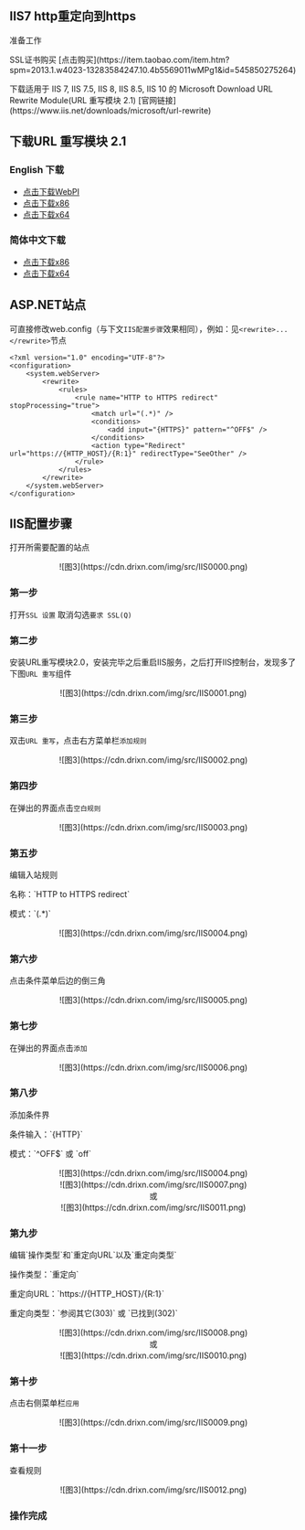 
## IIS7 http重定向到https

<div class="admonition note"><p class="admonition-title">准备工作</p><p>SSL证书购买
[点击购买](https://item.taobao.com/item.htm?spm=2013.1.w4023-13283584247.10.4b5569011wMPg1&id=545850275264)</p><p>下载适用于 IIS 7, IIS 7.5, IIS 8, IIS 8.5, IIS 10 的 Microsoft Download URL Rewrite Module(URL 重写模块 2.1) [官网链接](https://www.iis.net/downloads/microsoft/url-rewrite)</p></div>

## 下载URL 重写模块 2.1
### English 下载
<div class="Download"><ul class="repo"><li class="repo-download"><a href=“http://www.microsoft.com/web/handlers/webpi.ashx?command=getinstallerredirect&amp;appid=urlrewrite2” target="_blank" title="Download" data-action="download"><i class="icon icon-download"></i> 点击下载WebPI </a></li><li class="repo-download"><a href="http://download.microsoft.com/download/6/8/F/68F82751-0644-49CD-934C-B52DF91765D1/rewrite_x86_en-US.msi" target="_blank" title="Download" data-action="download"><i class="icon icon-download"></i> 点击下载x86 </a></li><li class="repo-download"><a href="http://download.microsoft.com/download/D/D/E/DDE57C26-C62C-4C59-A1BB-31D58B36ADA2/rewrite_amd64_en-US.msi" target="_blank" title="Download" data-action="download"><i class="icon icon-download"></i> 点击下载x64 </a></li></ul></div>

### 简体中文下载 
<div class="Download"><ul class="repo"><li class="repo-download"><a href=“http://download.microsoft.com/download/C/1/4/C144048E-BB10-4D0A-8EB2-477319F78DC2/rewrite_x86_zh-CN.msi” target="_blank" title="Download" data-action="download"><i class="icon icon-download"></i> 点击下载x86 </a></li><li class="repo-download"><a href="http://download.microsoft.com/download/E/A/9/EA9F19BC-0EEB-49C9-B32D-56852BBE56DA/rewrite_amd64_zh-CN.msi" target="_blank" title="Download" data-action="download"><i class="icon icon-download"></i> 点击下载x64 </a></li></ul></div>

## ASP.NET站点
可直接修改web.config（与下文`IIS配置步骤`效果相同），例如：见`<rewrite>...</rewrite>`节点

```
<?xml version="1.0" encoding="UTF-8"?>
<configuration>
    <system.webServer>
        <rewrite>
            <rules>
                <rule name="HTTP to HTTPS redirect" stopProcessing="true">
                    <match url="(.*)" />
                    <conditions>
                        <add input="{HTTPS}" pattern="^OFF$" />
                    </conditions>
                    <action type="Redirect" url="https://{HTTP_HOST}/{R:1}" redirectType="SeeOther" />
                </rule>
            </rules>
        </rewrite>
    </system.webServer>
</configuration>
```

## IIS配置步骤
打开所需要配置的站点
<center>![图3](https://cdn.drixn.com/img/src/IIS0000.png)</center>

### 第一步
打开`SSL 设置`
取消勾选`要求 SSL(Q)`

### 第二步
安装URL重写模块2.0，安装完毕之后重启IIS服务，之后打开IIS控制台，发现多了下图`URL 重写`组件

<center>![图3](https://cdn.drixn.com/img/src/IIS0001.png)</center>

### 第三步
双击`URL 重写`，点击右方菜单栏`添加规则`
<center>![图3](https://cdn.drixn.com/img/src/IIS0002.png)</center>

### 第四步
在弹出的界面点击`空白规则`
<center>![图3](https://cdn.drixn.com/img/src/IIS0003.png)</center>

### 第五步
<div class="admonition warning"><p class="admonition-title">编辑入站规则</p><p>名称：`HTTP to HTTPS redirect`</p><p>模式：`(.*)`</p></div>
<center>![图3](https://cdn.drixn.com/img/src/IIS0004.png)</center>

### 第六步
点击条件菜单后边的倒三角
<center>![图3](https://cdn.drixn.com/img/src/IIS0005.png)</center>

### 第七步
在弹出的界面点击`添加`
<center>![图3](https://cdn.drixn.com/img/src/IIS0006.png)</center>

### 第八步
<div class="admonition warning"><p class="admonition-title">添加条件界</p><p>条件输入：`{HTTP}`</p><p>模式：`^OFF$` 或 `off`</p></div>
<center>![图3](https://cdn.drixn.com/img/src/IIS0004.png)</center>
<center>![图3](https://cdn.drixn.com/img/src/IIS0007.png)</center>
<center>或</center>
<center>![图3](https://cdn.drixn.com/img/src/IIS0011.png)</center>

### 第九步
<div class="admonition warning"><p class="admonition-title">编辑`操作类型`和`重定向URL`以及`重定向类型`</p><p>操作类型：`重定向`</p><p>重定向URL：`https://{HTTP_HOST}/{R:1}`</p><p>重定向类型：`参阅其它(303)` 或 `已找到(302)`</p></div>
<center>![图3](https://cdn.drixn.com/img/src/IIS0008.png)</center>
<center>或</center>
<center>![图3](https://cdn.drixn.com/img/src/IIS0010.png)</center>


### 第十步
点击右侧菜单栏`应用`
<center>![图3](https://cdn.drixn.com/img/src/IIS0009.png)</center>

### 第十一步
查看规则
<center>![图3](https://cdn.drixn.com/img/src/IIS0012.png)</center>

### 操作完成